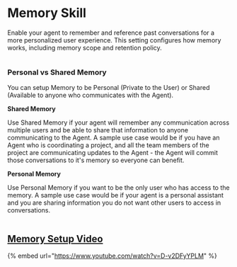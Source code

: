 # Memory Skill

Enable your agent to remember and reference past conversations for a more personalized user experience. This setting configures how memory works, including memory scope and retention policy.

<figure><img src="../.gitbook/assets/Screenshot 2025-05-21 at 7.55.33 AM.png" alt=""><figcaption></figcaption></figure>

### Personal vs Shared Memory

You can setup Memory to be Personal (Private to the User) or Shared (Available to anyone who communicates with the Agent).&#x20;

**Shared Memory**

Use Shared Memory if your agent will remember any communication across multiple users and be able to share that information to anyone communicating to the Agent. A sample use case would be if you have an Agent who is coordinating a project, and all the team members of the project are communicating updates to the Agent - the Agent will commit those conversations to it's memory so everyone can benefit.

**Personal Memory**

Use Personal Memory if you want to be the only user who has access to the memory. A sample use case would be if your agent is a personal assistant and you are sharing information you do not want other users to access in conversations.



<figure><img src="../.gitbook/assets/Screenshot 2025-05-21 at 7.55.56 AM.png" alt=""><figcaption></figcaption></figure>

## [Memory Setup Video](https://www.youtube.com/watch?v=D-v2DFyYPLM)

{% embed url="https://www.youtube.com/watch?v=D-v2DFyYPLM" %}
